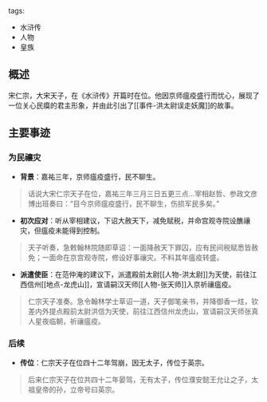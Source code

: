 tags:
  - 水浒传
  - 人物
  - 皇族

## 概述
宋仁宗，大宋天子，在《水浒传》开篇时在位。他因京师瘟疫盛行而忧心，展现了一位关心民瘼的君主形象，并由此引出了[[事件-洪太尉误走妖魔]]的故事。

## 主要事迹
### 为民禳灾
- **背景**：嘉祐三年，京师瘟疫盛行，民不聊生。
> 话说大宋仁宗天子在位，嘉祐三年三月三日五更三点...宰相赵哲、参政文彦博出班奏曰：“目今京师瘟疫盛行，民不聊生，伤损军民多矣。”

- **初次应对**：听从宰相建议，下诏大赦天下，减免赋税，并命宫观寺院设醮禳灾，但瘟疫未能得到控制。
> 天子听奏，急敕翰林院随即草诏：一面降赦天下罪囚，应有民间税赋悉皆赦免；一面命在京宫观寺院，修设好事禳灾。不料其年瘟疫转盛。

- **派遣使臣**：在范仲淹的建议下，派遣殿前太尉[[人物-洪太尉]]为天使，前往江西信州[[地点-龙虎山]]，宣请嗣汉天师[[人物-张天师]]入京祈禳瘟疫。
> 仁宗天子准奏。急令翰林学士草诏一道，天子御笔亲书，并降御香一炷，钦差内外提点殿前太尉洪信为天使，前往江西信州龙虎山，宣请嗣汉天师张真人星夜临朝，祈禳瘟疫。

### 后续
- **传位**：仁宗天子在位四十二年驾崩，因无太子，传位于英宗。
> 后来仁宗天子在位共四十二年晏驾，无有太子，传位濮安懿王允让之子，太祖皇帝的孙，立帝号曰英宗。
